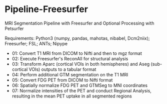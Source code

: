 # Pipeline-Freesurfer
MRI Segmentation Pipeline with Freesurfer and Optional Processing with Petsurfer

Requirements: Python3 (numpy, pandas, mahotas, nibabel, Dcm2niix); Freesurfer; FSL; ANTs; Nipype

* 01: Convert T1 MRI from DICOM to Nifti and then to mgz format
* 02: Execute Freesurfer's ReconAll for structural analysis
* 03: Transform Aparc (cortical VOIs in both hemispheres) and Aseg (sub-cortical VOIs) outputs to a tabular format
* 04: Perform additional GTM segmentation on the T1 MRI
* 05: Convert FDG PET from DICOM to Nifti format
* 06: Spatially normalize FDG PET and GTMSeg to MNI coordinates
* 07: Normalize intensities of the PET and conduct Regional Analysis, resulting in the mean PET uptake in all segmented regions

